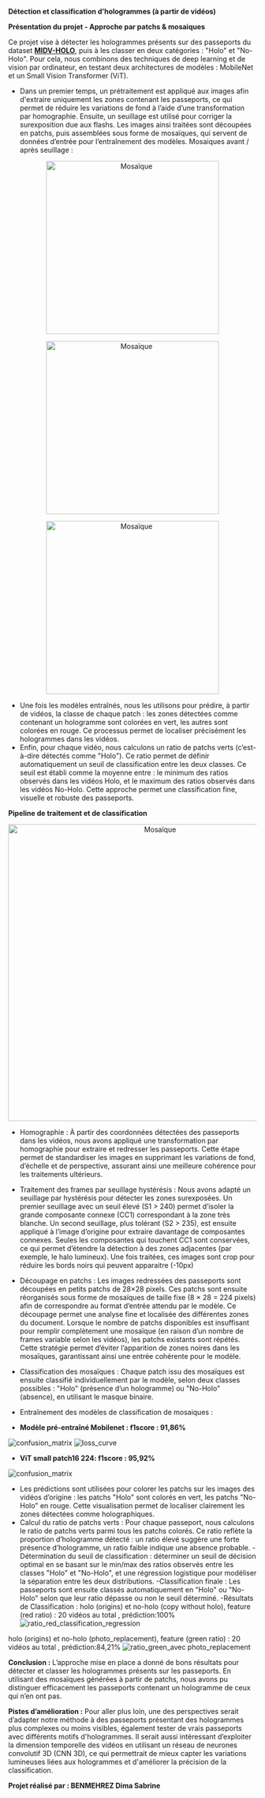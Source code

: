 **Détection et classification d’hologrammes (à partir de vidéos)**

**Présentation du projet - Approche par patchs & mosaiques**

Ce projet vise à détecter les hologrammes présents sur des passeports du dataset **[MIDV-HOLO](https://github.com/SmartEngines/midv-holo)**, puis à les classer en deux catégories : "Holo"  et "No-Holo". Pour cela, nous combinons des techniques de deep learning et de vision par ordinateur, en testant deux architectures de modèles : MobileNet et un Small Vision Transformer (ViT). 
- Dans un premier temps, un prétraitement est appliqué aux images afin d'extraire uniquement les zones contenant les passeports, ce qui permet de réduire les variations de fond à l’aide d’une transformation par homographie. Ensuite, un seuillage est utilisé pour corriger la surexposition due aux flashs. Les images ainsi traitées sont découpées en patchs, puis assemblées sous forme de mosaïques, qui servent de données d’entrée pour l’entraînement des modèles.
  Mosaiques avant / après seuillage :

<p align="center">
  <img src="https://github.com/user-attachments/assets/9197c939-c487-4ebc-9c54-ba6aa1485a80" alt="Mosaïque" width="350"/>
</p>
<p align="center">
  <img src="https://github.com/user-attachments/assets/ca304609-fd8a-47ab-a82b-3eccb83f7a23" alt="Mosaïque" width="350"/>
</p>
<p align="center">
  <img src="https://github.com/user-attachments/assets/5b84fdfe-a99a-4ea9-a314-0334126c435f" alt="Mosaïque" width="350"/>
</p>


- Une fois les modèles entraînés, nous les utilisons pour prédire, à partir de vidéos, la classe de chaque patch : les zones détectées comme contenant un hologramme sont colorées en vert, les autres sont colorées en rouge. Ce processus permet de localiser précisément les hologrammes dans les vidéos. 
- Enfin, pour chaque vidéo, nous calculons un ratio de patchs verts (c’est-à-dire détectés comme "Holo"). Ce ratio permet de définir automatiquement un seuil de classification entre les deux classes. Ce seuil est établi comme la moyenne entre : le minimum des ratios observés dans les vidéos Holo, et le maximum des ratios observés dans les vidéos No-Holo. Cette approche permet une classification fine, visuelle et robuste des passeports. 

**Pipeline de traitement et de classification**
<p align="center">
  <img src="https://github.com/user-attachments/assets/e65153c5-cf6c-44fd-9368-182ccd13ba7d" alt="Mosaïque" width="600"/>
</p>

- Homographie : À partir des coordonnées détectées des passeports dans les vidéos, nous avons appliqué une transformation par homographie pour extraire et redresser les passeports. Cette étape permet de standardiser les images en supprimant les variations de fond, d’échelle et de perspective, assurant ainsi une meilleure cohérence pour les traitements ultérieurs. 
- Traitement des frames par seuillage hystérésis : Nous avons adapté un seuillage par hystérésis pour détecter les zones surexposées. Un premier seuillage avec un seuil élevé (S1 > 240) permet d’isoler la grande composante connexe (CC1) correspondant à la zone très blanche. Un second seuillage, plus tolérant (S2 > 235), est ensuite appliqué à l’image d’origine pour extraire davantage de composantes connexes. Seules les composantes qui touchent CC1 sont conservées, ce qui permet d’étendre la détection à des zones adjacentes (par exemple, le halo lumineux). 
Une fois traitées, ces images sont crop pour réduire les bords noirs qui peuvent apparaitre (-10px) 
- Découpage en patchs : Les images redressées des passeports sont découpées en petits patchs de 28×28 pixels. Ces patchs sont ensuite réorganisés sous forme de mosaïques de taille fixe (8 × 28 = 224 pixels) afin de correspondre au format d’entrée attendu par le modèle. Ce découpage permet une analyse fine et localisée des différentes zones du document. Lorsque le nombre de patchs disponibles est insuffisant pour remplir complètement une mosaïque (en raison d’un nombre de frames variable selon les vidéos), les patchs existants sont répétés. Cette stratégie permet d’éviter l’apparition de zones noires dans les mosaïques, garantissant ainsi une entrée cohérente pour le modèle. 
- Classification des mosaïques : Chaque patch issu des mosaïques est ensuite classifié individuellement par le modèle, selon deux classes possibles : "Holo" (présence d’un hologramme) ou "No-Holo" (absence), en utilisant le masque binaire. 
- Entraînement des modèles de classification de mosaiques :

- **Modèle pré-entraîné Mobilenet : f1score : 91,86%**

![confusion_matrix](https://github.com/user-attachments/assets/4847c6cd-b5be-4dd4-80cc-fcb57964368a) ![loss_curve](https://github.com/user-attachments/assets/02535e95-af74-44cf-af46-b21d4f285268)

- **ViT small patch16 224: f1score : 95,92%**

![confusion_matrix](https://github.com/user-attachments/assets/c382ae70-03c4-4884-9a4d-9495dbbe429b)



- Les prédictions sont utilisées pour colorer les patchs sur les images des vidéos d’origine : les patchs "Holo" sont colorés en vert, les patchs "No-Holo" en rouge. Cette visualisation permet de localiser clairement les zones détectées comme holographiques. 
- Calcul du ratio de patchs verts : Pour chaque passeport, nous calculons le ratio de patchs verts parmi tous les patchs colorés. Ce ratio reflète la proportion d’hologramme détecté : un ratio élevé suggère une forte présence d’hologramme, un ratio faible indique une absence probable. 
-Détermination du seuil de classification :  déterminer un seuil de décision optimal en se basant sur le min/max des ratios observés entre les classes "Holo" et "No-Holo", et une régression logistique pour modéliser la séparation entre les deux distributions. 
-Classification finale : Les passeports sont ensuite classés automatiquement en "Holo" ou "No-Holo" selon que leur ratio dépasse ou non le seuil déterminé. 
-Résultats de Classification : holo (origins) et no-holo (copy without holo), feature (red ratio) : 20 vidéos au total , prédiction:100%
![ratio_red_classification_regression](https://github.com/user-attachments/assets/11847a2e-005c-491c-ab2f-60b93cf7866f)

holo (origins) et no-holo (photo_replacement), feature (green ratio) : 20 vidéos au total , prédiction:84,21% 
![ratio_green_avec photo_replacement](https://github.com/user-attachments/assets/c35daf6d-1c6f-428d-8bbd-3cfa21b25ff1)

**Conclusion :**
L’approche mise en place a donné de bons résultats pour détecter et classer les hologrammes présents sur les passeports. En utilisant des mosaïques générées à partir de patchs, nous avons pu distinguer efficacement les passeports contenant un hologramme de ceux qui n’en ont pas.  

**Pistes d’amélioration :**
Pour aller plus loin, une des perspectives serait d’adapter notre méthode à des passeports présentant des hologrammes plus complexes ou moins visibles, également tester de vrais passeports avec différents motifs d'hologrammes. Il serait aussi intéressant d’exploiter la dimension temporelle des vidéos en utilisant un réseau de neurones convolutif 3D (CNN 3D), ce qui permettrait de mieux capter les variations lumineuses liées aux hologrammes et d'améliorer la précision de la classification. 

**Projet réalisé par : BENMEHREZ Dima Sabrine**
